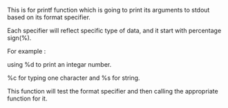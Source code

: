 This is for printf function which is going to print its arguments to stdout
based on its format specifier.

Each specifier will reflect specific type of data, and it start with percentage sign(%).

For example :

using %d  to print an integar number.

%c for typing one character and %s for string.

This  function will test the format specifier and then calling the appropriate function for it.

